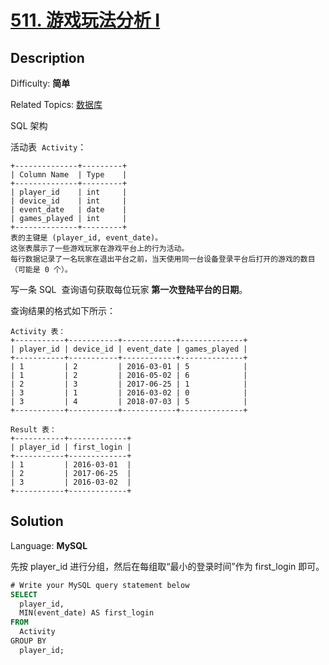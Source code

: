 # [511\. 游戏玩法分析 I](https://leetcode.cn/problems/game-play-analysis-i/)

## Description

Difficulty: **简单**

Related Topics: [数据库](https://leetcode.cn/tag/database/)

<a class="sql-schema-link__1VAC">SQL 架构</a>

活动表  `Activity`：

```
+--------------+---------+
| Column Name  | Type    |
+--------------+---------+
| player_id    | int     |
| device_id    | int     |
| event_date   | date    |
| games_played | int     |
+--------------+---------+
表的主键是 (player_id, event_date)。
这张表展示了一些游戏玩家在游戏平台上的行为活动。
每行数据记录了一名玩家在退出平台之前，当天使用同一台设备登录平台后打开的游戏的数目（可能是 0 个）。
```

写一条 SQL  查询语句获取每位玩家 **第一次登陆平台的日期**。

查询结果的格式如下所示：

```
Activity 表：
+-----------+-----------+------------+--------------+
| player_id | device_id | event_date | games_played |
+-----------+-----------+------------+--------------+
| 1         | 2         | 2016-03-01 | 5            |
| 1         | 2         | 2016-05-02 | 6            |
| 2         | 3         | 2017-06-25 | 1            |
| 3         | 1         | 2016-03-02 | 0            |
| 3         | 4         | 2018-07-03 | 5            |
+-----------+-----------+------------+--------------+

Result 表：
+-----------+-------------+
| player_id | first_login |
+-----------+-------------+
| 1         | 2016-03-01  |
| 2         | 2017-06-25  |
| 3         | 2016-03-02  |
+-----------+-------------+
```

## Solution

Language: **MySQL**

先按 player_id 进行分组，然后在每组取“最小的登录时间”作为 first_login 即可。

```sql
# Write your MySQL query statement below
SELECT
  player_id,
  MIN(event_date) AS first_login
FROM
  Activity
GROUP BY
  player_id;
```

